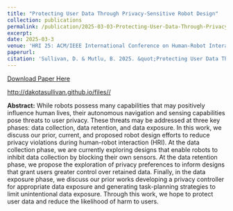 ```yaml
---
title: "Protecting User Data Through Privacy-Sensitive Robot Design"
collection: publications
permalink: /publication/2025-03-03-Protecting-User-Data-Through-Privacy-Sensitive-Robot-Design
excerpt:
date: 2025-03-3
venue: 'HRI 25: ACM/IEEE International Conference on Human-Robot Interaction'
paperurl:
citation: 'Sullivan, D. & Mutlu, B. 2025. &quot;Protecting User Data Through Privacy-Sensitive Robot Design.&quot; <i>In Companion of the 2025 ACM/IEEE International Conference on Human-Robot Interaction (HRI 25)</i>. Association for Computing Machinery, New York, NY, USA.'
---
```


[Download Paper Here](http://academicpages.github.io/files/paper1.pdf)

http://dakotasullivan.github.io/files//

**Abstract:** While robots possess many capabilities that may positively influence human lives, their autonomous navigation and sensing capabilities pose threats to user privacy. These threats may be addressed at three key phases: data collection, data retention, and data exposure. In this work, we discuss our prior, current, and proposed robot design efforts to reduce privacy violations during human-robot interaction (HRI). At the data collection phase, we are currently exploring designs that enable robots to inhibit data collection by blocking their own sensors. At the data retention phase, we propose the exploration of privacy preferences to inform designs that grant users greater control over retained data. Finally, in the data exposure phase, we discuss our prior works developing a privacy controller for appropriate data exposure and generating task-planning strategies to limit unintentional data exposure. Through this work, we hope to protect user data and reduce the likelihood of harm to users.

